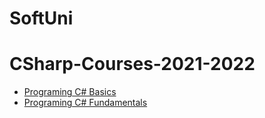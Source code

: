 # SoftUni

# CSharp-Courses-2021-2022

- [Programing C# Basics](./C%23%20Basics)
- [Programing C# Fundamentals](./C%23%20Programming%20Fundamentals)
